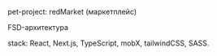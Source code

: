 pet-project: redMarket (маркетплейс)

FSD-архитектура

stack: React, Next.js, TypeScript, mobX, tailwindCSS, SASS.
